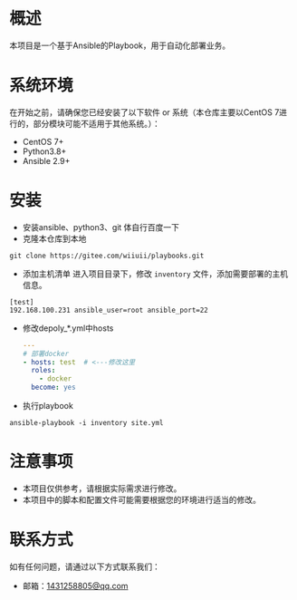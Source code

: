 # 概述

本项目是一个基于Ansible的Playbook，用于自动化部署业务。

# 系统环境

在开始之前，请确保您已经安装了以下软件 or 系统（本仓库主要以CentOS 7进行的，部分模块可能不适用于其他系统。）：

- CentOS 7+
- Python3.8+
- Ansible 2.9+

# 安装

- 安装ansible、python3、git 体自行百度一下
- 克隆本仓库到本地

```shell
git clone https://gitee.com/wiiuii/playbooks.git
```

- 添加主机清单
  进入项目目录下，修改 `inventory` 文件，添加需要部署的主机信息。

```shell
[test]
192.168.100.231 ansible_user=root ansible_port=22
```

- 修改depoly_*.yml中hosts
  ```yaml
  ---
  # 部署docker
  - hosts: test  # <---修改这里
    roles:
      - docker
    become: yes
  ```
- 执行playbook

```shell
ansible-playbook -i inventory site.yml
```

# 注意事项

- 本项目仅供参考，请根据实际需求进行修改。
- 本项目中的脚本和配置文件可能需要根据您的环境进行适当的修改。

# 联系方式

如有任何问题，请通过以下方式联系我们：

- 邮箱：1431258805@qq.com
